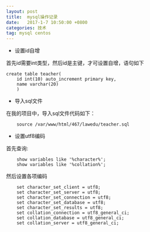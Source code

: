 ```yaml
---
layout: post
title:  mysql操作记录
date:   2017-1-7 10:50:00 +0800
categories: 技术
tag: mysql centos
---
```


* 设置id自增

首先id需要int类型，然后id是主键，才可设置自增，语句如下
``` mysql
create table teacher(
    id int(10) auto_increment primary key,
    name varchar(20)
    )
```

* 导入sql文件

在我的项目中，导入sql文件代码如下：
``` mysql
    source /var/www/html/467/lawedu/teacher.sql
```

* 设置utf8编码

首先查询:
``` mysql
    show variables like '%character%';
    show variables like '%collation%';
```
然后设置各项编码
``` mysql
    set character_set_client = utf8;
    set character_set_server = utf8;
    set character_set_connection = utf8;
    set character_set_database = utf8;
    set character_set_results = utf8;
    set collation_connection = utf8_general_ci;
    set collation_database = utf8_general_ci;
    set collation_server = utf8_general_ci;
```